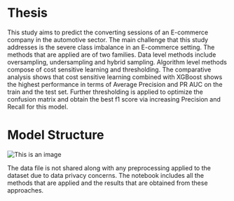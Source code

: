 # Thesis

This study aims to predict the converting sessions of an E-commerce company in the automotive sector. The main challenge that this study addresses is the severe class imbalance in an E-commerce setting.  The methods that are applied are of two families. Data level methods include oversampling, undersampling and hybrid sampling. Algorithm level methods compose of cost sensitive learning and thresholding. The comparative analysis shows that cost sensitive learning combined with XGBoost shows the highest performance in terms of Average Precision and PR AUC on the train and the test set. Further thresholding is applied to optimize the confusion matrix and obtain the best f1 score via increasing Precision and Recall for this model.

# Model Structure

![This is an image](/assets/images/Model_Structure.png)

The data file is not shared along with any preprocessing applied to the dataset due to data privacy concerns. The notebook includes all the methods that are applied and the results that are obtained from these approaches.
